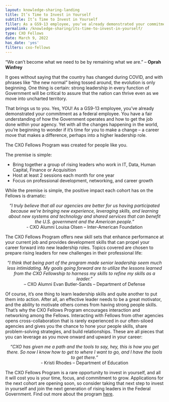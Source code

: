 ```yaml
---
layout: knowledge-sharing-landing
title: It’s Time to Invest in Yourself
subtitle: It’s Time to Invest in Yourself
filler: As a GS9-13 employee, you’ve already demonstrated your commitment as a federal employee. You have a fair understanding of how the Government operates, and how to get the job done within your agency. The CXO Fellows Program was created for people like you.
permalink: /knowledge-sharing/its-time-to-invest-in-yourself/
type: CXO Fellows
date: March 9, 2022
has_date: 'yes'
filters: cxo-fellows
---
```


“We can’t become what we need to be by remaining what we are.” – **Oprah Winfrey**

It goes without saying that the country has changed during COVID, and with phrases like “the new normal” being tossed around, the evolution is only beginning. One thing is certain: strong leadership in every function of Government will be critical to assure that the nation can thrive even as we move into uncharted territory.

That brings us to you. Yes, YOU! As a GS9-13 employee, you’ve already demonstrated your commitment as a federal employee. You have a fair understanding of how the Government operates and how to get the job done within your agency. Yet with all the changes happening in the world, you’re beginning to wonder if it’s time for you to make a change – a career move that makes a difference, perhaps into a higher leadership role.

The CXO Fellows Program was created for people like you.

The premise is simple:
- Bring together a group of rising leaders who work in IT, Data, Human Capital, Finance or Acquisition
- Host at least 2 sessions each month for one year
- Focus on professional development, networking, and career growth

While the premise is simple, the positive impact each cohort has on the Fellows is dramatic:

<p style="text-align:center;"><i>“I truly believe that all our agencies are better for us having participated because we're bringing new experience, leveraging skills, and learning about new systems and technology and shared services that can benefit the U.S. government and the American people.”</i>
<br>
- CXO Alumni Louisa Olsen – Inter-American Foundation 
</p>

The CXO Fellows Program offers new skill sets that enhance performance at your current job and provides development skills that can propel your career forward into new leadership roles. Topics covered are chosen to prepare rising leaders for new challenges in their professional life:

<p style="text-align:center;"><i>“I think that being part of the program made senior leadership seem much less intimidating.
My goals going forward are to utilize the lessons learned from the CXO Fellowship to harness my skills to refine my skills as a leader.”</i>
<br>
– CXO Alumni Evan Butler-Sands – Department of Defense
</p>

Of course, it’s one thing to learn leadership skills and quite another to put them into action. After all, an effective leader needs to be a great motivator, and the ability to motivate others comes from having strong people skills. That’s why the CXO Fellows Program encourages interaction and networking among the Fellows. Interacting with Fellows from other agencies opens cross-collaboration that is rarely experienced in our often-siloed agencies and gives you the chance to hone your people skills, share problem-solving strategies, and build relationships. These are all pieces that you can leverage as you move onward and upward in your career:

<p style="text-align:center;"><i>“CXO has given me a path and the tools to say, hey, this is how you get there. So now I know how to get to where I want to go, and I have the tools to get there.” </i>
<br>
- Kristi Rhodes – Department of Education
</p>

The CXO Fellows Program is a rare opportunity to invest in yourself, and all it will cost you is your time, focus, and commitment to grow. Applications for the next cohort are opening soon, so consider taking that next step to invest in yourself and join the next generation of rising leaders in the Federal Government. Find out more about the program <a href="{{ site.baseurl }}/cxo-fellows/">here</a>.